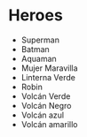 # Heroes

* Superman
* Batman
* Aquaman
* Mujer Maravilla
* Linterna Verde
* Robin
* Volcán Verde
* Volcán Negro
* Volcán azul
* Volcán amarillo
